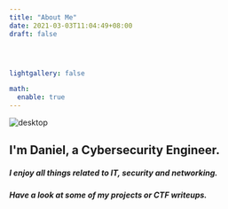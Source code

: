 ```yaml
---
title: "About Me"
date: 2021-03-03T11:04:49+08:00
draft: false




lightgallery: false

math:
  enable: true
---
```



![desktop](/desksetup.jpg "My home desk setup")

## I'm Daniel, a Cybersecurity Engineer. 
##### I enjoy all things related to IT, security and networking.
##### Have a look at some of my projects or CTF writeups.




